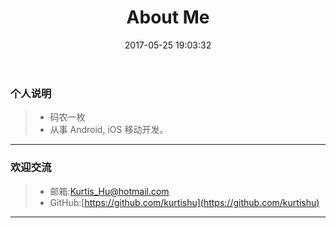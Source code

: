 ﻿---
title: About Me
date: 2017-05-25 19:03:32
comments: true
---


###  个人说明  

>  * 码农一枚  
>  * 从事 Android, iOS 移动开发。  

---

###  欢迎交流   

>  * 邮箱:Kurtis_Hu@hotmail.com    
>  * GitHub:[https://github.com/kurtishu](https://github.com/kurtishu)  

---